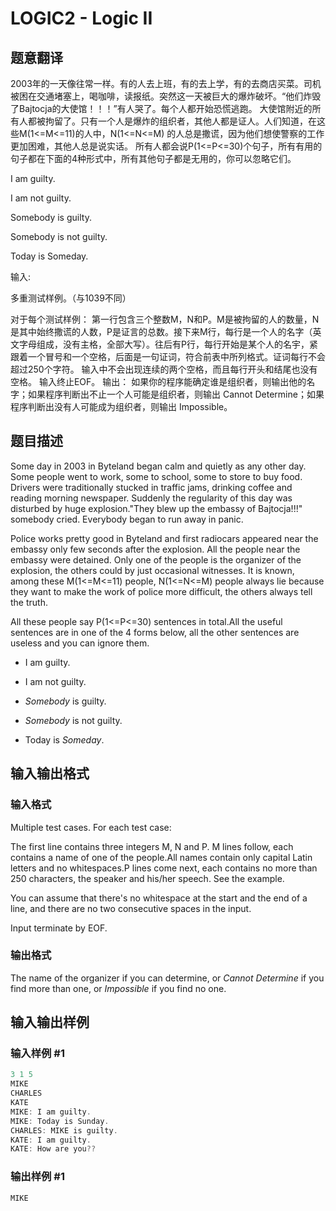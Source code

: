 # LOGIC2 - Logic II

## 题意翻译

2003年的一天像往常一样。有的人去上班，有的去上学，有的去商店买菜。司机被困在交通堵塞上，喝咖啡，读报纸。突然这一天被巨大的爆炸破坏。“他们炸毁了Bajtocja的大使馆！！！”有人哭了。每个人都开始恐慌逃跑。 大使馆附近的所有人都被拘留了。只有一个人是爆炸的组织者，其他人都是证人。人们知道，在这些M(1<=M<=11)的人中，N(1<=N<=M) 的人总是撒谎，因为他们想使警察的工作更加困难，其他人总是说实话。 所有人都会说P(1<=P<=30)个句子，所有有用的句子都在下面的4种形式中，所有其他句子都是无用的，你可以忽略它们。

I am guilty.

I am not guilty.

Somebody is guilty.

Somebody is not guilty.

Today is Someday.

输入:

多重测试样例。（与1039不同）

对于每个测试样例： 第一行包含三个整数M，N和P。M是被拘留的人的数量，N是其中始终撒谎的人数，P是证言的总数。接下来M行，每行是一个人的名字（英文字母组成，没有主格，全部大写）。往后有P行，每行开始是某个人的名宇，紧跟着一个冒号和一个空格，后面是一句证词，符合前表中所列格式。证词每行不会超过250个字符。 输入中不会出现连续的两个空格，而且每行开头和结尾也没有空格。 输入终止EOF。 输出： 如果你的程序能确定谁是组织者，则输出他的名字；如果程序判断出不止一个人可能是组织者，则输出 Cannot Determine；如果程序判断出没有人可能成为组织者，则输出 Impossible。

## 题目描述

Some day in 2003 in Byteland began calm and quietly as any other day. Some people went to work, some to school, some to store to buy food. Drivers were traditionally stucked in traffic jams, drinking coffee and reading morning newspaper. Suddenly the regularity of this day was disturbed by huge explosion."They blew up the embassy of Bajtocja!!!" somebody cried. Everybody began to run away in panic.

Police works pretty good in Byteland and first radiocars appeared near the embassy only few seconds after the explosion. All the people near the embassy were detained. Only one of the people is the organizer of the explosion, the others could by just occasional witnesses. It is known, among these M(1<=M<=11) people, N(1<=N<=M) people always lie because they want to make the work of police more difficult, the others always tell the truth.

All these people say P(1<=P<=30) sentences in total.All the useful sentences are in one of the 4 forms below, all the other sentences are useless and you can ignore them.

- I am guilty.

- I am not guilty.

- _Somebody_ is guilty.

- _Somebody_ is not guilty.

- Today is _Someday_.

## 输入输出格式

### 输入格式

Multiple test cases. For each test case:

The first line contains three integers M, N and P. M lines follow, each contains a name of one of the people.All names contain only capital Latin letters and no whitespaces.P lines come next, each contains no more than 250 characters, the speaker and his/her speech. See the example.

You can assume that there's no whitespace at the start and the end of a line, and there are no two consecutive spaces in the input.

Input terminate by EOF.

### 输出格式

The name of the organizer if you can determine, or _Cannot Determine_ if you find more than one, or _Impossible_ if you find no one.

## 输入输出样例

### 输入样例 #1

```cpp
3 1 5
MIKE
CHARLES
KATE
MIKE: I am guilty.
MIKE: Today is Sunday.
CHARLES: MIKE is guilty.
KATE: I am guilty.
KATE: How are you??
```


### 输出样例 #1

```cpp
MIKE
```


